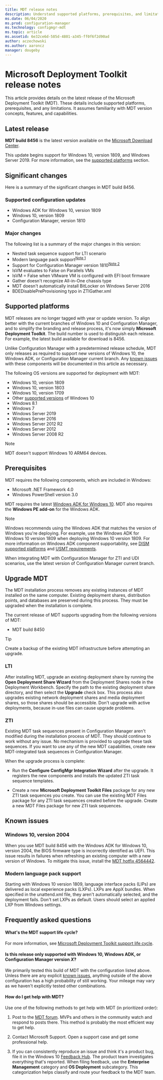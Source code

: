 ```yaml
---
title: MDT release notes
description: Understand supported platforms, prerequisites, and limitations of the Microsoft Deployment Toolkit (MDT).
ms.date: 06/04/2020
ms.prod: configuration-manager
ms.technology: configmgr-mdt
ms.topic: article
ms.assetid: 6e32ce6d-585d-4801-a345-ff0f6f2d90ad
author: aczechowski  
ms.author: aaroncz 
manager: dougeby
---
```


# Microsoft Deployment Toolkit release notes  

This article provides details on the latest release of the Microsoft Deployment Toolkit (MDT). These details include supported platforms, prerequisites, and any limitations. It assumes familiarity with MDT version concepts, features, and capabilities.

## Latest release

**MDT build 8456** is the latest version available on the [Microsoft Download Center](https://aka.ms/mdtdownload).

This update begins support for Windows 10, version 1809, and Windows Server 2019. For more information, see the [supported platforms](#supported-platforms) section.

## Significant changes

Here is a summary of the significant changes in MDT build 8456.

### Supported configuration updates

- Windows ADK for Windows 10, version 1809
- Windows 10, version 1809
- Configuration Manager, version 1810

### Major changes

The following list is a summary of the major changes in this version:

- Nested task sequence support for LTI scenario  
- Modern language pack support<sup>[Note 1](#bkmk_note1)</sup>  
- Support for Configuration Manager version 1810<sup>[Note 2](#bkmk_note2)</sup>  
- IsVM evaluates to False on Parallels VMs
- IsVM = False when VMware VM is configured with EFI boot firmware
- Gather doesn't recognize All-in-One chassis type
- MDT doesn't automatically install BitLocker on Windows Server 2016
- BDEDisablePreProvisioning typo in ZTIGather.xml

## Supported platforms

MDT releases are no longer tagged with year or update version. To align better with the current branches of Windows 10 and Configuration Manager, and to simplify the branding and release process, it's now simply **Microsoft Deployment Toolkit**. The build number is used to distinguish each release. For example, the latest build available for download is 8456.

Unlike Configuration Manager with a predetermined release schedule, MDT only releases as required to support new versions of Windows 10, the Windows ADK, or Configuration Manager current branch. Any [known issues](#known-issues) with these components will be documented in this article as necessary.

The following OS versions are supported for deployment with MDT:

- Windows 10, version 1809
- Windows 10, version 1803
- Windows 10, version 1709
- Other [supported versions](https://support.microsoft.com/help/13853/windows-lifecycle-fact-sheet) of Windows 10
- Windows 8.1
- Windows 7
- Windows Server 2019
- Windows Server 2016
- Windows Server 2012 R2
- Windows Server 2012
- Windows Server 2008 R2

> [!Note]  
> MDT doesn't support Windows 10 ARM64 devices.  

## Prerequisites

MDT requires the following components, which are included in Windows:

- Microsoft .NET Framework 4.0
- Windows PowerShell version 3.0

MDT requires the latest [Windows ADK for Windows 10](/windows-hardware/get-started/adk-install). MDT also requires the **Windows PE add-on** for the Windows ADK.

> [!Note]  
> Windows recommends using the Windows ADK that matches the version of Windows you're deploying. For example, use the Windows ADK for Windows 10 version 1809 when deploying Windows 10 version 1809. For more information on Windows ADK component supportability, see [DISM supported platforms](/windows-hardware/manufacture/desktop/dism-supported-platforms) and [USMT requirements](/windows/deployment/usmt/usmt-requirements#bkmk-1).

When integrating MDT with Configuration Manager for ZTI and UDI scenarios, use the latest version of Configuration Manager current branch.

## Upgrade MDT

The MDT installation process removes any existing instances of MDT installed on the same computer. Existing deployment shares, distribution points, and databases are preserved during this process. They must be upgraded when the installation is complete.

The current release of MDT supports upgrading from the following versions of MDT:

- MDT build 8450

> [!Tip]  
> Create a backup of the existing MDT infrastructure before attempting an upgrade.

### LTI

After installing MDT, upgrade an existing deployment share by running the **Open Deployment Share Wizard** from the Deployment Shares node in the Deployment Workbench. Specify the path to the existing deployment share directory, and then select the **Upgrade** check box. This process also upgrades existing network deployment shares and media deployment shares, so those shares should be accessible. Don't upgrade with active deployments, because in-use files can cause upgrade problems.

### ZTI

Existing MDT task sequences present in Configuration Manager aren't modified during the installation process of MDT. They should continue to work without any issue. No mechanism is provided to upgrade these task sequences. If you want to use any of the new MDT capabilities, create new MDT-integrated task sequences in Configuration Manager.

When the upgrade process is complete:  

- Run the **Configure ConfigMgr Integration Wizard** after the upgrade. It registers the new components and installs the updated ZTI task sequence templates.  

- Create a new **Microsoft Deployment Toolkit Files** package for any new ZTI task sequences you create. You can use the existing MDT Files package for any ZTI task sequences created before the upgrade. Create a new MDT Files package for new ZTI task sequences.

## Known issues

### Windows 10, version 2004

When you use MDT build 8456 with the Windows ADK for Windows 10, version 2004, the BIOS firmware type is incorrectly identified as UEFI. This issue results in failures when refreshing an existing computer with a new version of Windows. To mitigate this issue, install the [MDT hotfix 4564442](https://support.microsoft.com/help/4564442).

### <a name="bkmk_note1"></a> Modern language pack support

Starting with Windows 10 version 1809, language interface packs (LIPs) are delivered as local experience packs (LXPs). LXPs are AppX bundles. When specified in the unattend.xml file, they aren't automatically selected, and the deployment fails. Don't set LXPs as default. Users should select an applied LXP from Windows settings.

## Frequently asked questions

#### What's the MDT support life cycle?

For more information, see [Microsoft Deployment Toolkit support life cycle](https://support.microsoft.com/help/2872000/microsoft-deployment-toolkit-support-life-cycle).

#### <a name="bkmk_note2"></a> Is this release only supported with Windows 10, Windows ADK, or Configuration Manager version *X*?

We primarily tested this build of MDT with the configuration listed above. Unless there are any explicit [known issues](#known-issues), anything outside of the above configuration has a high probability of still working. Your mileage may vary as we haven't explicitly tested other combinations.

#### How do I get help with MDT?

Use one of the following methods to get help with MDT (in prioritized order):

1. Post to the [MDT forum](https://social.technet.microsoft.com/Forums/en/home?forum=mdt). MVPs and others in the community watch and respond to posts there. This method is probably the most efficient way to get help.  

2. Contact Microsoft Support. Open a support case and get some professional help.  

3. If you can consistently reproduce an issue and think it's a product bug, file it in the Windows 10 [Feedback Hub](https://support.microsoft.com/help/4021566/windows-10-send-feedback-to-microsoft-with-feedback-hub-app). The product team investigates everything that's reported. When filing feedback, use the **Enterprise Management** category and **OS Deployment** subcategory. This categorization helps classify and route your feedback to the MDT team.